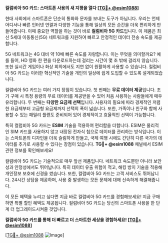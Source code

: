 **컬럼비아 5G 카드: 스마트폰 사용의 새 지평을 열다 [[TG💪+ @esim1088](https://t.me/s/esim1088)]**

현대 사회에서 스마트폰은 단순히 통화와 문자를 보내는 도구가 아닙니다. 우리는 언제 어디서나 빠른 인터넷 연결과 다양한 기능을 통해 일상의 모든 순간을 더욱 편리하게 만들어줍니다. 이때 중요한 역할을 하는 것이 바로 **컬럼비아 5G 카드**입니다. 이 제품은 최신 5세대 이동통신(5G) 네트워크를 지원하여 빠르고 안정적인 데이터 전송 속도를 제공합니다.

5G 네트워크는 4G 대비 약 10배 빠른 속도를 자랑합니다. 이는 무엇을 의미할까요? 예를 들어, HD 영화 한 편을 다운로드하는데 걸리는 시간이 몇 초 밖에 걸리지 않습니다. 또한 실시간 게임이나 화상 회의에서도 지연 없이 원활하게 사용할 수 있습니다. 컬럼비아 5G 카드는 이러한 혁신적인 기술을 개인의 일상에 쉽게 도입할 수 있도록 설계되었습니다.

컬럼비아 5G 카드는 여러 가지 장점이 있습니다. 첫 번째는 **무료 데이터 제공**입니다. 초기 구매 시 특정 용량의 무료 데이터를 제공받을 수 있어 처음 사용하는 사람들에게 매우 유리합니다. 두 번째는 **다양한 요금제 선택**입니다. 사용자의 필요에 따라 경제적인 저렴한 요금제부터 고급형 요금제까지 선택의 폭이 넓습니다. 또한, 가족이나 친구와 함께 사용할 수 있는 패밀리 플랜도 준비되어 있어 경제적이고 효율적인 선택이 가능합니다.

특히 컬럼비아 5G 카드는 **ESIM** 기술을 적용하여 편리함을 더합니다. ESIM은 물리적인 SIM 카드를 사용하지 않고 내장된 전자식 칩으로 데이터를 관리하는 방식입니다. 이는 스마트폰의 디자인을 더욱 슬림하게 만들고, 국제 여행 시에도 간단히 다른 국가의 데이터를 추가로 사용할 수 있다는 장점이 있습니다. **TG💪+ @esim1088** 채널에서 ESIM 관련 정보를 확인해보세요!

컬럼비아 5G 카드는 기술적으로 매우 앞선 제품입니다. 네트워크 속도뿐만 아니라 보안성과 안정성에서도 뛰어납니다. 특히 데이터 유출 위험이 적고, 해킹 방지 기술을 적용해 개인정보 보호에 신경을 썼습니다. 또한, 컬럼비아 5G 카드는 고객 서비스도 뛰어납니다. 24시간 상담을 제공하며, 사용 중 발생하는 모든 문제에 대해 신속하게 해결해줍니다.

이 모든 혜택을 누리고 싶다면 지금 바로 컬럼비아 5G 카드를 경험해보세요! 지금 구매하면 특별 할인 혜택도 제공됩니다. 컬럼비아 5G 카드는 당신의 스마트폰 사용을 한 단계 더 업그레이드시켜줄 것입니다.

**컬럼비아 5G 카드를 통해 더 빠르고 더 스마트한 세상을 경험하세요! [[TG💪+ @esim1088](https://t.me/s/esim1088)]**

[[TG💪+ @esim1088](https://t.me/s/esim1088) ![Image](https://i.postimg.cc/Y0z9fWf4/image.png)]